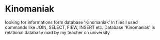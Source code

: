 # Kinomaniak
looking for informations form database 'Kinomaniak'
In files I used commands like JOIN, SELECT, FIEW, INSERT etc.
Database 'Kinomaniak' is relational database mad by my teacher on university
